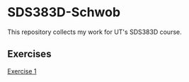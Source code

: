 # SDS383D-Schwob

This repository collects my work for UT's SDS383D course.

## Exercises

<a href="https://github.com/michaelschwob/SDS383D-Schwob/tree/main/Exercises/Exercise%201">Exercise 1</a>
